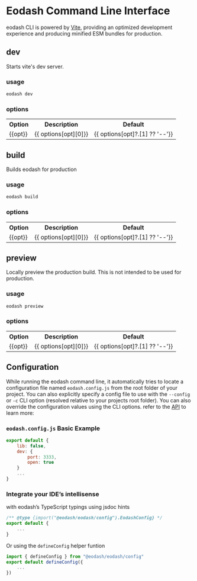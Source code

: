 # Eodash Command Line Interface

eodash CLI is powered by [Vite](https://vite.dev), providing an optimized development experience and producing minified ESM bundles for production.

<script setup>
    const options = {
        "-v, --version": ["output the current version"],
        "--publicDir <path> ": ["path to statically served assets folder", "/public"],
        "--no-publicDir": ["do not serve static assets"],
        "--outDir <path>": ["sets the minified output folder",".eodash/dist"],
        "-e, --entryPoint <path>": ["file exporting `createEodash` ","src/main.js"],
        "-w, --widgets <path>": ["folder that contains vue components as internal widgets","src/widgets"],
        "--cacheDir <path>": ["set cache folder",".eodash/cache"],
        "-r, --runtime <path>": ["file exporting eodash client runtime config","src/runtime.js"],
        "-b, --base <path>": ["base public path","/"],
        "-p, --port <port>": ["serving  port"],
        "-o, --open": ["open default browser when the server starts","false"],  
        "-c, --config <path>": ["path to eodash server and build configuration file ","eodash.config.js"],
        "--host [IP address]": ["specify which IP addresses the server should listen on","false"],
        "--no-host": ["do not expose server to the network"],
        "-l, --lib": ["builds and serves eodash as a web component","false"],
        "--no-lib": ["builds and serves eodash as an SPA"]
    }
    const devOptions = Object.keys(options).filter(opt => opt !==  "--outDir <path>");
    const buildOptions =  Object.keys(options).filter(opt => !["--cacheDir <path>","-b, --base <path>", "-p, --port <port>","-o, --open", "--host [IP address]","--no-host"].includes(opt));
    const preiewOptions = Object.keys(options).filter(opt => ["-v, --version", "-b, --base <path>","-p, --port <port>","-o, --open","--host [IP address]","--no-host"].includes(opt))

</script>

## dev

Starts vite's dev server.

### usage

```bash
eodash dev
```

### options

<table>
  <tr>
    <th>Option</th>
    <th>Description</th>
    <th>Default</th>
  </tr>
  <tr v-for="opt in devOptions" >
    <td>{{opt}}</td>
    <td>{{ options[opt][0]}}</td>
    <td>{{ options[opt]?.[1] ?? '--'}}</td>
  </tr>
</table>

## build

Builds eodash for production

### usage

```bash
eodash build
```

### options

<table>
  <tr>
    <th>Option</th>
    <th>Description</th>
    <th>Default</th>
  </tr>
  <tr v-for="opt in buildOptions" >
    <td>{{opt}}</td>
    <td>{{ options[opt][0]}}</td>
    <td>{{ options[opt]?.[1] ?? '--'}}</td>
  </tr>
</table>

## preview

Locally preview the production build. This is not intended to be used for production.

### usage

```bash
eodash preview
```

### options

<table>
  <tr>
    <th>Option</th>
    <th>Description</th>
    <th>Default</th>

  </tr>
  <tr v-for="opt in preiewOptions" >
    <td>{{opt}}</td>
    <td>{{ options[opt][0]}}</td>
    <td>{{ options[opt]?.[1] ?? '--'}}</td>
  </tr>
</table>

## Configuration

While running the eodash command line, it automatically tries to locate a configuration file named `eodash.config.js` from the root folder of your project. You can also explicitly specify a config file to use with the `--config` or `-c` CLI option (resolved relative to your projects root folder). You can also override the configuration values using the CLI options. refer to the [API](/api/node/types/interfaces/EodashConfig.html) to learn more:

### `eodash.config.js` Basic Example

```js
export default {
    lib: false,
    dev: {
        port: 3333,
        open: true
    }
    ...
}
```

### Integrate your IDE’s intellisense

with eodash’s TypeScript typings using jsdoc hints

```js
/** @type {import("@eodash/eodash/config").EodashConfig} */
export default {
    ...
}
```

Or using the `defineConfig` helper funtion

```js
import { defineConfig } from "@eodash/eodash/config"
export default defineConfig({
    ...
})
```
